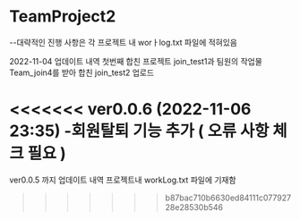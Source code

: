# TeamProject2

--대략적인 진행 사항은 각 프로젝트 내 worㅏlog.txt 파일에 적혀있음

2022-11-04 업데이트 내역
첫번째 합친 프로젝트 join_test1과 
팀원의 작업물 Team_join4를 받아 합친
join_test2 업로드


<<<<<<< 
ver0.0.6 (2022-11-06 23:35)
-회원탈퇴 기능 추가 ( 오류 사항 체크 필요 )
=======
ver0.0.5 까지 업데이트 내역 프로젝트내 workLog.txt 파일에 기재함
>>>>>>> b87bac710b6630ed84111c07792728e28530b546
